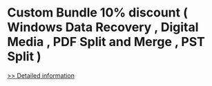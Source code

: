 # Custom Bundle 10% discount ( Windows Data Recovery , Digital Media , PDF Split and Merge , PST Split )
[>> Detailed information](https://secure.element5.com/esales/product.html?productid=300458908&affiliateid=200057808)